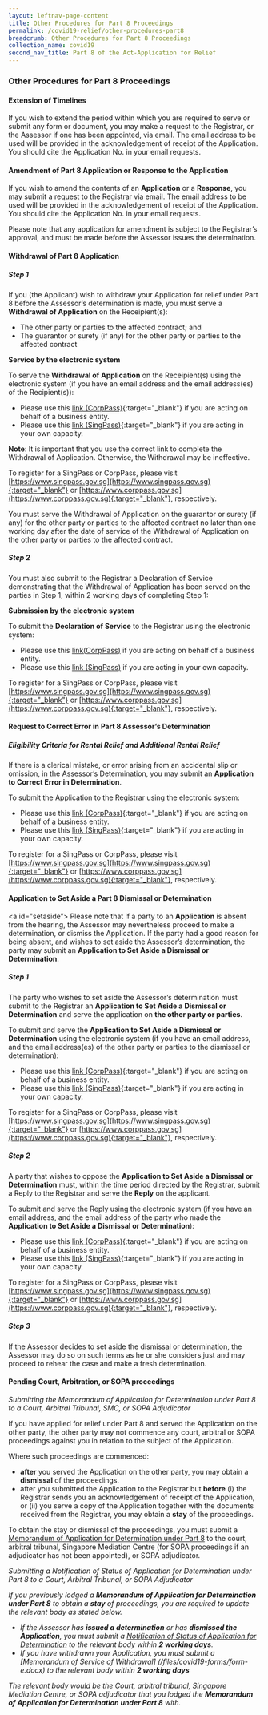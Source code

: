 ```yaml
---
layout: leftnav-page-content
title: Other Procedures for Part 8 Proceedings
permalink: /covid19-relief/other-procedures-part8
breadcrumb: Other Procedures for Part 8 Proceedings
collection_name: covid19
second_nav_title: Part 8 of the Act-Application for Relief
---
```


### Other Procedures for Part 8 Proceedings ###

#### Extension of Timelines ####

If you wish to extend the period within which you are required to serve or submit any form or document, you may make a request to the Registrar, or the Assessor if one has been appointed, via email. The email address to be used will be provided in the acknowledgement of receipt of the Application. You should cite the Application No. in your email requests.

#### Amendment of Part 8 Application or Response to the Application ####

If you wish to amend the contents of an **Application** or a **Response**, you may submit a request to the Registrar via email. The email address to be used will be provided in the acknowledgement of receipt of the Application. You should cite the Application No. in your email requests.

Please note that any application for amendment is subject to the Registrar’s approval, and must be made before the Assessor issues the determination. 

#### Withdrawal of Part 8 Application ####

##### Step 1 #####

If you (the Applicant) wish to withdraw your Application for relief under Part 8 before the Assessor’s determination is made, you must serve a **Withdrawal of Application** on the Receipient(s):

* The other party or parties to the affected contract; and
* The guarantor or surety (if any) for the other party or parties to the affected contract 

**Service by the electronic system**

To serve the **Withdrawal of Application** on the Receipient(s) using the electronic system (if you have an email address and the email address(es) of the Recipient(s)):

* Please use this [link (CorpPass)](https://go.gov.sg/form-c-part-8-cp){:target="_blank"} if you are acting on behalf of a business entity. 
* Please use this [link (SingPass)](https://go.gov.sg/form-c-part-8-sp){:target="_blank"}  if you are acting in your own capacity. 

**Note**: It is important that you use the correct link to complete the Withdrawal of Application. Otherwise, the Withdrawal may be ineffective.

To register for a SingPass or CorpPass, please visit [https://www.singpass.gov.sg](https://www.singpass.gov.sg){:target="_blank"} or [https://www.corppass.gov.sg](https://www.corppass.gov.sg){:target="_blank"}, respectively.

You must serve the Withdrawal of Application on the guarantor or surety (if any) for the other party or parties to the affected contract no later than one working day after the date of service of the Withdrawal of Application on the other party or parties to the affected contract. 

##### Step 2 #####

You must also submit to the Registrar a Declaration of Service demonstrating that the Withdrawal of Application has been served on the parties in Step 1, within 2 working days of completing Step 1:

**Submission by the electronic system**

To submit the **Declaration of Service** to the Registrar using the electronic system:

* Please use this [link(CorpPass)](https://go.gov.sg/form-d-part-8-cp) if you are acting on behalf of a business entity. 
* Please use this [link (SingPass)](https://go.gov.sg/form-d-part-8-sp)  if you are acting in your own capacity. 

To register for a SingPass or CorpPass, please visit [https://www.singpass.gov.sg](https://www.singpass.gov.sg){:target="_blank"} or [https://www.corppass.gov.sg](https://www.corppass.gov.sg){:target="_blank"}, respectively.

#### Request to Correct Error in Part 8 Assessor’s Determination ####
##### <a name="eligibility">Eligibility Criteria for Rental Relief and Additional Rental Relief</a> #####
If there is a clerical mistake, or error arising from an accidental slip or omission, in the Assessor’s Determination, you may submit an **Application to Correct Error in Determination**.

To submit the Application to the Registrar using the electronic system:
* Please use this [link (CorpPass)](https://go.gov.sg/form-i-part-8-cp){:target="_blank"} if you are acting on behalf of a business entity. 
* Please use this [link (SingPass)](https://go.gov.sg/form-i-part-8-sp){:target="_blank"} if you are acting in your own capacity. 

To register for a SingPass or CorpPass, please visit [https://www.singpass.gov.sg](https://www.singpass.gov.sg){:target="_blank"} or [https://www.corppass.gov.sg](https://www.corppass.gov.sg){:target="_blank"}, respectively.

#### Application to Set Aside a Part 8 Dismissal or Determination ####
<a id="setaside”> </a>
Please note that if a party to an **Application** is absent from the hearing, the Assessor may nevertheless proceed to make a determination, or dismiss the Application. If the party had a good reason for being absent, and wishes to set aside the Assessor’s determination, the party may submit an **Application to Set Aside a Dismissal or Determination**.

##### Step 1 #####

The party who wishes to set aside the Assessor’s determination must submit to the Registrar an **Application to Set Aside a Dismissal or Determination** and serve the application on **the other party or parties**.

To submit and serve the **Application to Set Aside a Dismissal or Determination** using the electronic system (if you have an email address, and the email address(es) of the other party or parties to the dismissal or determination):

* Please use this [link (CorpPass)](https://go.gov.sg/form-g-part-8-cp){:target="_blank"} if you are acting on behalf of a business entity. 
* Please use this [link (SingPass)](https://go.gov.sg/form-g-part-8-sp){:target="_blank"} if you are acting in your own capacity. 

To register for a SingPass or CorpPass, please visit [https://www.singpass.gov.sg](https://www.singpass.gov.sg){:target="_blank"} or [https://www.corppass.gov.sg](https://www.corppass.gov.sg){:target="_blank"}, respectively.

##### Step 2 #####

A party that wishes to oppose the **Application to Set Aside a Dismissal or Determination** must, within the time period directed by the Registrar, submit a Reply to the Registrar and serve the **Reply** on the applicant.

To submit and serve the Reply using the electronic system (if you have an email address, and the email address of the party who made the **Application to Set Aside a Dismissal or Determination**):

* Please use this [link (CorpPass)](https://go.gov.sg/form-h-part-8-cp){:target="_blank"} if you are acting on behalf of a business entity. 
* Please use this [link (SingPass)](https://go.gov.sg/form-h-part-8-sp){:target="_blank"} if you are acting in your own capacity. 

To register for a SingPass or CorpPass, please visit [https://www.singpass.gov.sg](https://www.singpass.gov.sg){:target="_blank"} or [https://www.corppass.gov.sg](https://www.corppass.gov.sg){:target="_blank"}, respectively.

##### Step 3 #####

If the Assessor decides to set aside the dismissal or determination, the Assessor may do so on such terms as he or she considers just and may proceed to rehear the case and make a fresh determination.

#### Pending Court, Arbitration, or SOPA proceedings ####

<i>Submitting the Memorandum of Application for Determination under Part 8 to a Court, Arbitral Tribunal, SMC, or SOPA Adjudicator</i>

If you have applied for relief under Part 8 and served the Application on the other party, the other party may not commence any court, arbitral or SOPA proceedings against you in relation to the subject of the Application. 

Where such proceedings are commenced: 
* **after** you served the Application on the other party, you may obtain a **dismissal** of the proceedings. 
* after you submitted the Application to the Registrar but **before** (i) the Registrar sends you an acknowledgement of receipt of the Application, or (ii) you serve a copy of the Application together with the documents received from the Registrar, you may obtain a **stay** of the proceedings. 

To obtain the stay or dismissal of the proceedings, you must submit a [Memorandum of Application for Determination under Part 8](/files/covid19-forms/form-b.docx) to the court, arbitral tribunal, Singapore Mediation Centre (for SOPA proceedings if an adjudicator has not been appointed), or SOPA adjudicator. 

<i>Submitting a Notification of Status of Application for Determination under Part 8 to a Court, Arbitral Tribunal, or SOPA Adjudicator<i>

If you previously lodged a **Memorandum of Application for Determination under Part 8** to obtain a **stay** of proceedings, you are required to update the relevant body as stated below.  

* If the Assessor has **issued a determination** or has **dismissed the Application**, you must submit a [Notification of Status of Application for Determination](/files/covid19-forms/form-j.docx)   to the relevant body within **2 working days**. 
* If you have withdrawn your Application, you must submit a [Memorandum of Service of Withdrawal] (/files/covid19-forms/form-e.docx)  to the relevant body within **2 working days**

The relevant body would be the Court, arbitral tribunal, Singapore Mediation Centre, or SOPA adjudicator that you lodged the **Memorandum of Application for Determination under Part 8** with. 
